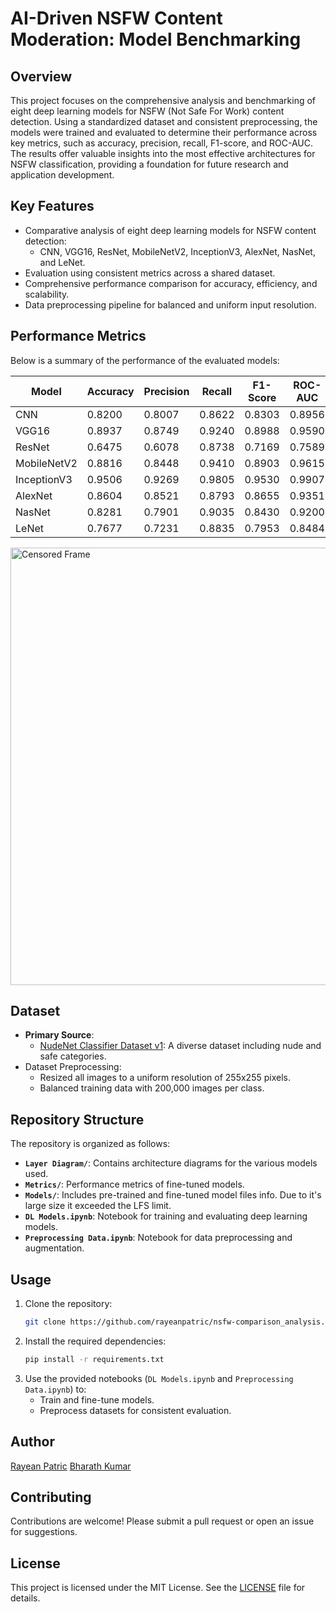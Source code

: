 # AI-Driven NSFW Content Moderation: Model Benchmarking

## Overview
This project focuses on the comprehensive analysis and benchmarking of eight deep learning models for NSFW (Not Safe For Work) content detection. Using a standardized dataset and consistent preprocessing, the models were trained and evaluated to determine their performance across key metrics, such as accuracy, precision, recall, F1-score, and ROC-AUC. The results offer valuable insights into the most effective architectures for NSFW classification, providing a foundation for future research and application development.

## Key Features
- Comparative analysis of eight deep learning models for NSFW content detection:
  - CNN, VGG16, ResNet, MobileNetV2, InceptionV3, AlexNet, NasNet, and LeNet.
- Evaluation using consistent metrics across a shared dataset.
- Comprehensive performance comparison for accuracy, efficiency, and scalability.
- Data preprocessing pipeline for balanced and uniform input resolution.

## Performance Metrics
Below is a summary of the performance of the evaluated models:

| **Model**       | **Accuracy** | **Precision** | **Recall** | **F1-Score** | **ROC-AUC** |
|------------------|-------------|---------------|------------|--------------|-------------|
| CNN              | 0.8200      | 0.8007        | 0.8622     | 0.8303       | 0.8956      |
| VGG16            | 0.8937      | 0.8749        | 0.9240     | 0.8988       | 0.9590      |
| ResNet           | 0.6475      | 0.6078        | 0.8738     | 0.7169       | 0.7589      |
| MobileNetV2      | 0.8816      | 0.8448        | 0.9410     | 0.8903       | 0.9615      |
| InceptionV3      | 0.9506      | 0.9269        | 0.9805     | 0.9530       | 0.9907      |
| AlexNet          | 0.8604      | 0.8521        | 0.8793     | 0.8655       | 0.9351      |
| NasNet           | 0.8281      | 0.7901        | 0.9035     | 0.8430       | 0.9200      |
| LeNet            | 0.7677      | 0.7231        | 0.8835     | 0.7953       | 0.8484      |

<img src="performance_comparison.png" alt="Censored Frame" width="700" />

## Dataset
- **Primary Source**:
  - [NudeNet Classifier Dataset v1](https://archive.org/details/NudeNet_classifier_dataset_v1): A diverse dataset including nude and safe categories.
- Dataset Preprocessing:
  - Resized all images to a uniform resolution of 255x255 pixels.
  - Balanced training data with 200,000 images per class.

## Repository Structure
The repository is organized as follows:
- **`Layer Diagram/`**: Contains architecture diagrams for the various models used.
- **`Metrics/`**: Performance metrics of fine-tuned models.
- **`Models/`**: Includes pre-trained and fine-tuned model files info. Due to it's large size it exceeded the LFS limit.
- **`DL Models.ipynb`**: Notebook for training and evaluating deep learning models.
- **`Preprocessing Data.ipynb`**: Notebook for data preprocessing and augmentation.

## Usage
1. Clone the repository:
   ```bash
   git clone https://github.com/rayeanpatric/nsfw-comparison_analysis.git
   ```
2. Install the required dependencies:
   ```bash
   pip install -r requirements.txt
   ```
3. Use the provided notebooks (`DL Models.ipynb` and `Preprocessing Data.ipynb`) to:
   - Train and fine-tune models.
   - Preprocess datasets for consistent evaluation.

<!--## Research Paper
For detailed insights, please refer to the accompanying research paper:
[NSFW Content Moderation: Benchmarking Deep Learning Models](link-to-your-paper)-->

## Author
[Rayean Patric](https://www.linkedin.com/in/rayeanpatric/)
[Bharath Kumar](https://www.linkedin.com/in/bharath-kumar-k-75219721b)

## Contributing
Contributions are welcome! Please submit a pull request or open an issue for suggestions.

## License
This project is licensed under the MIT License. See the [LICENSE](LICENSE) file for details.
